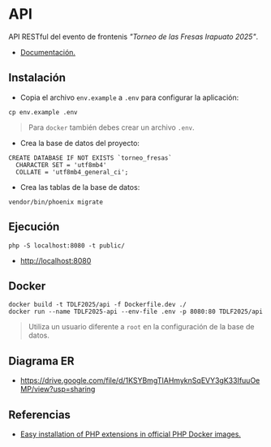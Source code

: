 # API

API RESTful del evento de frontenis *"Torneo de las Fresas Irapuato 2025"*.

* [Documentación.](https://astra-exe.github.io/TDLF2025/api/)

## Instalación

* Copia el archivo `env.example` a `.env` para configurar la aplicación:

```
cp env.example .env
```

> Para `docker` también debes crear un archivo `.env`.

* Crea la base de datos del proyecto:

```
CREATE DATABASE IF NOT EXISTS `torneo_fresas`
  CHARACTER SET = 'utf8mb4'
  COLLATE = 'utf8mb4_general_ci';
```

* Crea las tablas de la base de datos:

```
vendor/bin/phoenix migrate
```

## Ejecución

```
php -S localhost:8080 -t public/
```

* <http://localhost:8080>

## Docker

```
docker build -t TDLF2025/api -f Dockerfile.dev ./
docker run --name TDLF2025-api --env-file .env -p 8080:80 TDLF2025/api
```

> Utiliza un usuario diferente a `root` en la configuración de la base de datos.

## Diagrama ER

* <https://drive.google.com/file/d/1KSYBmgTIAHmyknSqEVY3gK33IfuuOeMP/view?usp=sharing>

## Referencias

* [Easy installation of PHP extensions in official PHP Docker images.](https://github.com/mlocati/docker-php-extension-installer)
